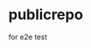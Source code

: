# publicrepo
for e2e test






















































































































































































































































































































































































































































































































































































































































































































































































































































































































































































































































































































































































































































































































































































































































































































































































































































































































































































































































































































































































































































































































































































































































































































































































































































































































































































































































































































































































































